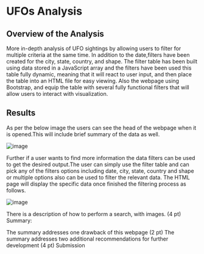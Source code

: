 # UFOs Analysis

## Overview of the Analysis
More in-depth analysis of UFO sightings by allowing users to filter for multiple criteria at the same time. In addition to the date,filters have been created for the city, state, country, and shape.
The filter table has been built using data stored in a JavaScript array and the filters have been used this table fully dynamic, meaning that it will react to user input, and then place the table into an HTML file for easy viewing.
Also the webpage using Bootstrap, and equip the table with several fully functional filters that will allow users to interact with visualization. 

## Results

As per the below image the users can see the head of the webpage when it is opened.This will include brief summary of the data as well. 

![image](https://user-images.githubusercontent.com/93173498/150068093-c3ed6bd6-3ef3-4f08-996a-9cd40d1af200.png)



Further if a user wants to find more information the data filters can be used to get the desired output.The user can simply use the filter table and can pick any of the filters options including date, city, state, country and shape or multiple options also can be used to filter the relevant data. The HTML page will display the specific data once finished the filtering process as follows.



![image](https://user-images.githubusercontent.com/93173498/150068801-88ba39a2-f506-45a2-ac36-56aba4b88ad7.png)




There is a description of how to perform a search, with images. (4 pt)
Summary:

The summary addresses one drawback of this webpage (2 pt)
The summary addresses two additional recommendations for further development (4 pt)
Submission
